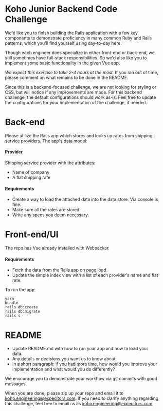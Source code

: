 # Koho Junior Backend Code Challenge

We'd like you to finish building the Rails application with a few key components to demonstrate proficiency in many common Ruby and Rails patterns, which you'll find yourself using day-to-day here.

Though each engineer does specialize in either front-end or back-end, we still sometimes have full-stack responsibilities. So we'd also like you to implement some basic functionality in the given Vue app.

*We expect this exercise to take 2-4 hours at the most.* If you ran out of time, please comment on what remains to be done in the README.

Since this is a backend-focused challenge, we are not looking for styling or CSS, but will notice if any improvements are made. For this backend challenge, the default configurations should work as-is. Feel free to update the configurations for your implementation of the challenge, if needed.

# Back-end

Please utilize the Rails app which stores and looks up rates from shipping service providers. The app's data model:

#### Provider
Shipping service provider with the attributes:
  * Name of company
  * A flat shipping rate

#### Requirements
* Create a way to load the attached data into the data store. Via console is fine.
* Make sure all the rates are stored.
* Write any specs you deem necessary.

# Front-end/UI

The repo has Vue already installed with Webpacker.

#### Requirements
* Fetch the data from the Rails app on page load.
* Update the simple index view with a list of each provider's name and flat rate.

To run the app:
```
yarn
bundle
rails db:create
rails db:migrate
rails s
```

# README
* Update README.md with how to run your app and how to load your data.
* Any details or decisions you want us to know about.
* In a short paragraph: if you had more time, how would you improve your implementation and what would you do differently?

We encourage you to demonstrate your workflow via git commits with good messages.

When you are done, please zip up your repo and email it to koho.engineering@expeditors.com. If you need to clarify anything regarding this challenge, feel free to email us as koho.engineering@expeditors.com.
